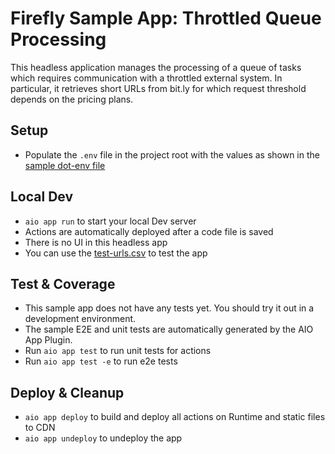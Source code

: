# Firefly Sample App: Throttled Queue Processing

This headless application manages the processing of a queue of tasks which requires communication with a throttled external system. In particular, it retrieves short URLs from bit.ly for which request threshold depends on the pricing plans.

## Setup

- Populate the `.env` file in the project root with the values as shown in the [sample dot-env file](./dot-env)

## Local Dev

- `aio app run` to start your local Dev server
- Actions are automatically deployed after a code file is saved
- There is no UI in this headless app
- You can use the [test-urls.csv](./test-urls.csv) to test the app

## Test & Coverage

- This sample app does not have any tests yet. You should try it out in a development environment.
- The sample E2E and unit tests are automatically generated by the AIO App Plugin.
- Run `aio app test` to run unit tests for actions
- Run `aio app test -e` to run e2e tests

## Deploy & Cleanup

- `aio app deploy` to build and deploy all actions on Runtime and static files to CDN
- `aio app undeploy` to undeploy the app
